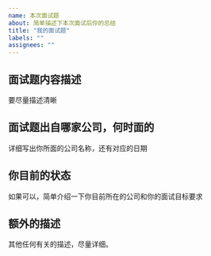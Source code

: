 ```yaml
---
name: 本次面试题
about: 简单描述下本次面试后你的总结
title: "我的面试题"
labels: ""
assignees: ""
---
```


## 面试题内容描述

要尽量描述清晰

## 面试题出自哪家公司，何时面的
详细写出你所面的公司名称，还有对应的日期


## 你目前的状态

如果可以，简单介绍一下你目前所在的公司和你的面试目标要求

## 额外的描述

其他任何有关的描述，尽量详细。
